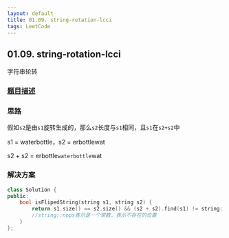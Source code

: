```yaml
---
layout: default
title: 01.09. string-rotation-lcci
tags: LeetCode
---
```


## 01.09. string-rotation-lcci

字符串轮转

### [题目描述](https://leetcode-cn.com/problems/string-rotation-lcci/)

### 思路

假如`s2`是由`s1`旋转生成的，那么`s2`长度与`s1`相同，且`s1`在`s2+s2`中

s1 = waterbottle，s2 = erbottlewat

s2 + s2 = erbottle`waterbottle`wat

### 解决方案

```cpp
class Solution {
public:
    bool isFlipedString(string s1, string s2) {
        return s1.size() == s2.size() && (s2 + s2).find(s1) != string::npos;
        //string::nops表示是一个常数，表示不存在的位置
    }
};
```

